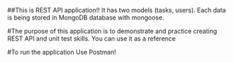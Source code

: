 ##This is REST API application!!
It has two models (tasks, users). Each data is being stored in MongoDB database with mongoose.

#The purpose of this application is to demonstrate and practice creating REST API and unit test skills.
You can use it as a reference

#To run the application
Use Postman!
